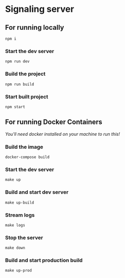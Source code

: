 # Signaling server

## For running locally

`npm i`

### Start the dev server

`npm run dev`

### Build the project

`npm run build`

### Start built project

`npm start`

## For running Docker Containers

_You'll need docker installed on your machine to run this!_

### Build the image

`docker-compose build`

### Start the dev server

`make up`

### Build and start dev server

`make up-build`

### Stream logs

`make logs`

### Stop the server

`make down`

### Build and start production build

`make up-prod`
